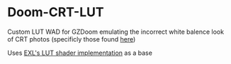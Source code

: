 # Doom-CRT-LUT
Custom LUT WAD for GZDoom emulating the incorrect white balence look of CRT photos (specificly those found [here](https://www.retrogameboards.com/t/what-does-the-original-doom-look-like-in-native-res-on-a-pc-crt/1883/3))

Uses [EXL's LUT shader implementation](https://www.doomworld.com/forum/topic/105492-color-grading-in-gzdoom/) as a base
